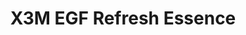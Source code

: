 ---
title: X3M EGF Refresh Essence
description: >-
  Denna essence innehåller en hög andel lågmolekylär hyaluronsyra som återfuktar
  huden på djupet samt aktiva ingredienser som stimulerar kollagenproduktionen,
  minimerar hudirritationer, stärker upp och skyddar hudbarriären och ger en fin
  lyster. Appliceras efter rengöring och toner, innan dag/nattkräm.
image: /images/produkter/image9.jpg
shop_link: 'https://www.beauty-bar.se/partner/pipers-hudvard/?add-to-cart=1609'
info_link: 'https://www.beauty-bar.se/produkt/x3m-egf-refresh-essence50ml/'
pris: '529:-'
category: Essence
---